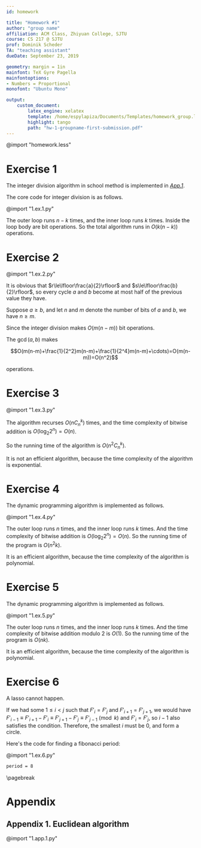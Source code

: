 ```yaml
---
id: homework

title: "Homework #1"
author: "group name"
affiliation: ACM Class, Zhiyuan College, SJTU
course: CS 217 @ SJTU
prof: Dominik Scheder
TA: "teaching assistant"
dueDate: September 23, 2019

geometry: margin = 1in
mainfont: TeX Gyre Pagella
mainfontoptions:
- Numbers = Proportional
monofont: "Ubuntu Mono"

output:
    custom_document:
        latex_engine: xelatex
        template: /home/espylapiza/Documents/Templates/homework_group.latex
        highlight: tango
        path: "hw-1-groupname-first-submission.pdf"
---
```


@import "homework.less"

# Exercise 1

The integer division algorithm in school method is implemented in *[App.1](#appendix-1-euclidean-algorithm)*.

The core code for integer division is as follows.

@import "1.ex.1.py"

The outer loop runs $n-k$ times, and the inner loop runs $k$ times. Inside the loop body are bit operations. So the total algorithm runs in $O(k(n−k))$ operations.

# Exercise 2

@import "1.ex.2.py"

It is obvious that $r\le\lfloor\frac{a}{2}\rfloor$ and $s\le\lfloor\frac{b}{2}\rfloor$, so every cycle $a$ and $b$ become at most half of the previous value they have.

Suppose $a\ge b$, and let $n$ and $m$ denote the number of bits of $a$ and $b$, we have $n\ge m$.

Since the integer division makes $O(m(n-m))$ bit operations.

The $\gcd(a,b)$ makes

$$O(m(n-m)+\frac{1}{2^2}m(n-m)+\frac{1}{2^4}m(n-m)+\cdots)=O(m(n-m))=O(n^2)$$

operations.

# Exercise 3

@import "1.ex.3.py"

The algorithm recurses $O(nC_n^k)$ times, and the time complexity of bitwise addition is $O({\log_2 2^n})=O(n)$.

So the running time of the algorithm is $O(n^2C_n^k)$.

It is not an efficient algorithm, because the time complexity of the algorithm is exponential.

# Exercise 4

The dynamic programming algorithm is implemented as follows.

@import "1.ex.4.py"

The outer loop runs $n$ times, and the inner loop runs $k$ times. And the time complexity of bitwise addition is $O({\log_2 2^n})=O(n)$. So the running time of the program is $O(n^2k)$.

It is an efficient algorithm, because the time complexity of the algorithm is polynomial.

# Exercise 5

The dynamic programming algorithm is implemented as follows.

@import "1.ex.5.py"

The outer loop runs $n$ times, and the inner loop runs $k$ times. And the time complexity of bitwise addition modulo 2 is $O(1)$. So the running time of the program is $O(nk)$.

It is an efficient algorithm, because the time complexity of the algorithm is polynomial.

# Exercise 6

A lasso cannot happen.

If we had some $1\le i<j$ such that $F'_i=F'_j$ and $F'_{i+1}=F'_{j+1}$, we would have $F'_{i-1}\equiv F'_{i+1}-F'_i\equiv F'_{j+1}-F'_j\equiv F'_{j-1}\pmod k$ and $F'_i=F'_j$, so $i-1$ also satisfies the condition.
Therefore, the smallest $i$ must be $0$, and form a circle.

Here's the code for finding a fibonacci period:

@import "1.ex.6.py"

```markdown
period = 8
```

\pagebreak

# Appendix

## Appendix 1. Euclidean algorithm

@import "1.app.1.py"